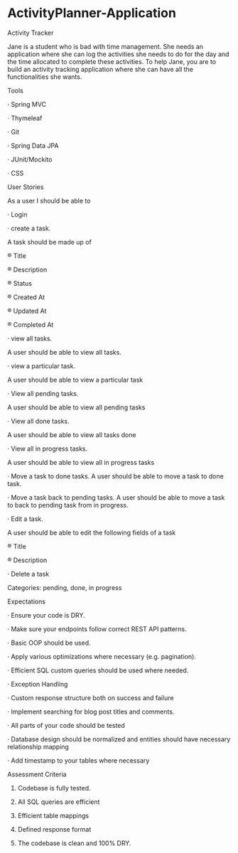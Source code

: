 # ActivityPlanner-Application

Activity Tracker

Jane is a student who is bad with time management. She needs an application where she can log the activities she needs to do for the day and the time allocated to complete these activities. To help Jane, you are to build an activity tracking application where she can have all the functionalities she wants.

Tools

· Spring MVC

· Thymeleaf

· Git

· Spring Data JPA

· JUnit/Mockito

· CSS

User Stories

As a user I should be able to

· Login

· create a task.

A task should be made up of

® Title

® Description

® Status

® Created At

® Updated At

® Completed At

· view all tasks.

A user should be able to view all tasks.

· view a particular task.

A user should be able to view a particular task

· View all pending tasks.

A user should be able to view all pending tasks

· View all done tasks.

A user should be able to view all tasks done

· View all in progress tasks.

A user should be able to view all in progress tasks

· Move a task to done tasks. A user should be able to move a task to done task.

· Move a task back to pending tasks. A user should be able to move a task to back to pending task from in progress.

· Edit a task.

A user should be able to edit the following fields of a task

® Title

® Description

· Delete a task

Categories: pending, done, in progress

Expectations

· Ensure your code is DRY.

· Make sure your endpoints follow correct REST API patterns.

· Basic OOP should be used.

· Apply various optimizations where necessary (e.g. pagination).

· Efficient SQL custom queries should be used where needed.

· Exception Handling

· Custom response structure both on success and failure

· Implement searching for blog post titles and comments.

· All parts of your code should be tested

· Database design should be normalized and entities should have necessary relationship mapping

· Add timestamp to your tables where necessary

Assessment Criteria

1. Codebase is fully tested.

2. All SQL queries are efficient

3. Efficient table mappings

4. Defined response format

5. The codebase is clean and 100% DRY.
